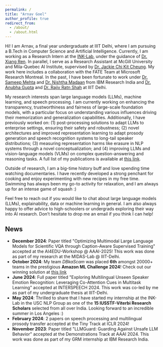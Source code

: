 ```yaml
---
permalink: /
title: "Arnav Goel"
author_profile: true
redirect_from: 
  - /about/
  - /about.html
---
```


Hi! I am Arnav, a final year undergraduate at IIIT Delhi, where I am pursuing a B.Tech in Computer Science and Artificial Intelligence. Currently, I am working as a Research Intern at the [INK-Lab](https://inklab.usc.edu/index.html), under the guidance of [Dr. Xiang Ren](https://www.seanre.com/). In parallel, I serve as a Research Assistant at McGill University and Mila-Quebec AI Institute, supervised by [Dr. Jackie Chi Kit Cheung](https://www.cs.mcgill.ca/~jcheung/). My work here includes a collaboration with the FATE Team at Microsoft Research Montreal. In the past, I have been fortunate to work under [Dr. Sameep Mehta](https://research.ibm.com/people/sameep-mehta) and [Dr. Nishtha Madaan](https://nishthaa.github.io/) from IBM Research India and [Dr. Anubha Gupta](https://www.iiitd.ac.in/anubha) and [Dr. Rajiv Ratn Shah](https://midas.iiitd.ac.in/) at IIIT Delhi. 

My research interests span large language models (LLMs), machine learning, and speech processing. I am currently working on enhancing the transparency, trustworthiness and fairness of large-scale foundation models, with a particular focus on understanding various influences driving their memorization and generalization capabilities. Additionally, I have previously worked on: (1) post-processing solutions to adapt LLMs to enterprise settings, ensuring their safety and robustness; (2) novel architectures and improved representation learning to adapt prosody generation and speech recognition systems to long-tail speaker distributions; (3) measuring representation harms like erasure in NLP systems through a novel conceptualization; and (4) improving LLMs and vision-language models (VLMs) on complex question-answering and reasoning tasks. A full list of my publications is available at [this link](https://arnav10goel.github.io/publications/).

Outside of research, I am a big-time history buff and love spending time watching documentaries. I have recently developed a strong penchant for cooking and enjoy experimenting with new recipes in my free time. Swimming has always been my go-to activity for relaxation, and I am always up for an intense game of squash :)

Feel free to reach out if you would like to chat about large language models (LLMs), explainability, data or machine learning in general. I am also always happy to offer advice to high-schoolers or undergrads exploring their way into AI research. Don’t hesitate to drop me an email if you think I can help!


News
------
- **December 2024**: Paper titled "Optimizing Multimodal Large Language Models for Scientific VQA through Caption-Aware Supervised Training" accepted at the AI4EDU-Workshop @ AAAI-2025! This work was done as part of my research at the MIDAS-Lab @ IIIT-Delhi.
- **October 2024**: My team _DBkaScam_ was placed **6th** amongst 20000+ teams in the prestigious **Amazon ML Challenge 2024**! Check out our winning solution at [this link](https://www.canva.com/design/DAGRau30tRI/06v7kPdBwb99GDjsiv1fcg/edit?utm_content=DAGRau30tRI&utm_campaign=designshare&utm_medium=link2&utm_source=sharebutton)
- **June 2024**: Full paper titled "Exploring Multilingual Unseen Speaker Emotion Recognition: Leveraging Co-Attention Cues in Multitask Learning" accepted at INTERSPEECH 2024. This work was co-led by me as part of my undergraduate thesis at IIIT-Delhi. 
- **May 2024**: Thrilled to share that I have started my internship at the INK-Lab in the USC NLP Group as one of the **15 IUSSTF-Viterbi Research Scholars** selected from all over India. Looking forward to an incredible summer in Los Angeles :)
- **February 2024**: 2 papers on speech processing and multilingual prosody transfer accepted at the Tiny Track at ICLR 2024!
- **November 2023**: Paper titled "LLMGuard: Guarding Against Unsafe LLM Behavior" accepted at the Demonstrations Track at AAAI 2024. This work was done as part of my GRM internship at IBM Research India.


